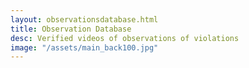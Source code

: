 ```yaml
---
layout: observationsdatabase.html
title: Observation Database
desc: Verified videos of observations of violations
image: "/assets/main_back100.jpg"
---
```

